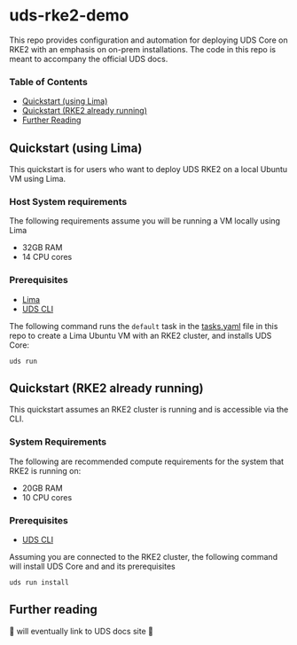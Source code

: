 # uds-rke2-demo

This repo provides configuration and automation for deploying UDS Core on RKE2 with an emphasis on on-prem installations. The code in this repo is meant to accompany the official UDS docs.

### Table of Contents
- [Quickstart (using Lima)](#quickstart-using-lima)
- [Quickstart (RKE2 already running)](#quickstart-rke2-already-running)
- [Further Reading](#further-reading)

## Quickstart (using Lima)

This quickstart is for users who want to deploy UDS RKE2 on a local Ubuntu VM using Lima.

### Host System requirements

The following requirements assume you will be running a VM locally using Lima

- 32GB RAM
- 14 CPU cores


### Prerequisites

- [Lima](https://lima-vm.io/docs/installation/)
- [UDS CLI](https://github.com/defenseunicorns/uds-cli/tree/main?tab=readme-ov-file#install)


The following command runs the `default` task in the [tasks.yaml](https://github.com/defenseunicorns-labs/uds-rke2-demo/blob/main/tasks.yaml) file in this repo to create a Lima Ubuntu VM with an RKE2 cluster, and installs UDS Core:

```
uds run
```


## Quickstart (RKE2 already running)

This quickstart assumes an RKE2 cluster is running and is accessible via the CLI.

### System Requirements

The following are recommended compute requirements for the system that RKE2 is running on:

- 20GB RAM
- 10 CPU cores

### Prerequisites

- [UDS CLI](https://github.com/defenseunicorns/uds-cli/tree/main?tab=readme-ov-file#install)

Assuming you are connected to the RKE2 cluster, the following command will install UDS Core and and its prerequisites

```
uds run install
```

## Further reading

:construction: will eventually link to UDS docs site :construction:
